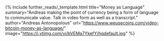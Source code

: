 {%
  include further_reads/_template.html
  title="Money as Language"
  summary="Andreas making the point of currency being a form of language to communicate value. Talk in video form as well as a transcript."
  author="Andreas Antonopolous"
  url="https://www.weusecoins.com/video-bitcoin-money-as-language/"
  image="https://i.ytimg.com/vi/bVEMa7YkefY/hqdefault.jpg"
%}
